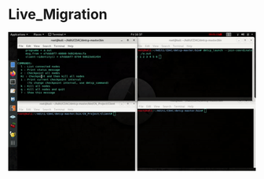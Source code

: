# Live_Migration
![CheckPointing with dmtcp](https://github.com/AditiThirdEye/Live_Migration/blob/main/ReadMeAnim/CheckPointingGif.gif)
